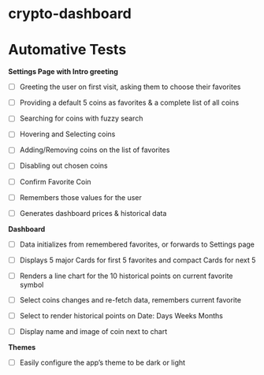 # crypto-dashboard


# Automative Tests 

**Settings Page with Intro greeting**

- [ ] Greeting the user on first visit, asking them to choose their favorites

- [ ] Providing a default 5 coins as favorites & a complete list of all coins

- [ ] Searching for coins with fuzzy search

- [ ] Hovering and Selecting coins

- [ ] Adding/Removing coins on the list of favorites

- [ ] Disabling out chosen coins

- [ ] Confirm Favorite Coin

- [ ] Remembers those values for the user

- [ ] Generates dashboard prices & historical data

**Dashboard**

- [ ] Data initializes from remembered favorites, or forwards to Settings page

- [ ] Displays 5 major Cards for first 5 favorites and compact Cards for next 5

- [ ] Renders a line chart for the 10 historical points on current favorite symbol

- [ ] Select coins changes and re-fetch data, remembers current favorite

- [ ] Select to render historical points on Date: Days Weeks Months

- [ ] Display name and image of coin next to chart

**Themes**

- [ ] Easily configure the app’s theme to be dark or light
